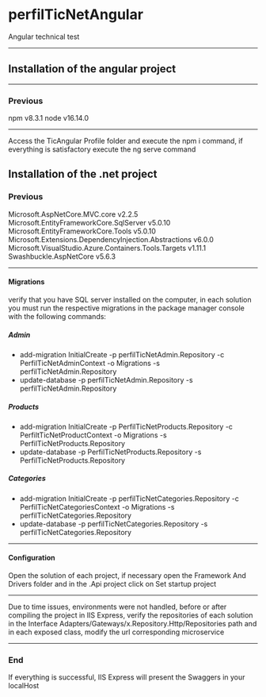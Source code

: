 # perfilTicNetAngular
Angular technical test
***
## Installation of the angular project
***
### Previous
npm v8.3.1
node v16.14.0
***
Access the TicAngular Profile folder and execute the npm i command, if everything is satisfactory execute the ng serve command
## Installation of the .net project
### Previous
Microsoft.AspNetCore.MVC.core v2.2.5
Microsoft.EntityFrameworkCore.SqlServer v5.0.10
Microsoft.EntityFrameworkCore.Tools v5.0.10
Microsoft.Extensions.DependencyInjection.Abstractions v6.0.0
Microsoft.VisualStudio.Azure.Containers.Tools.Targets v1.11.1
Swashbuckle.AspNetCore v5.6.3
***
#### Migrations
verify that you have SQL server installed on the computer, in each solution you must run the respective migrations in the package manager console with the following commands:
##### Admin
* add-migration InitialCreate -p perfilTicNetAdmin.Repository -c PerfilTicNetAdminContext -o Migrations -s perfilTicNetAdmin.Repository
* update-database -p perfilTicNetAdmin.Repository -s perfilTicNetAdmin.Repository
##### Products
* add-migration InitialCreate -p PerfilTicNetProducts.Repository -c PerfiltTicNetProductContext -o Migrations -s PerfilTicNetProducts.Repository
* update-database -p PerfilTicNetProducts.Repository -s PerfilTicNetProducts.Repository
##### Categories
* add-migration InitialCreate -p perfilTicNetCategories.Repository -c PerfilTicNetCategoriesContext -o Migrations -s perfilTicNetCategories.Repository
* update-database -p perfilTicNetCategories.Repository -s perfilTicNetCategories.Repository
***
#### Configuration
Open the solution of each project, if necessary open the Framework And Drivers folder and in the .Api project click on Set startup project
***
Due to time issues, environments were not handled, before or after compiling the project in IIS Express, verify the repositories of each solution in the Interface Adapters/Gateways/x.Repository.Http/Repositories path and in each exposed class, modify the url corresponding microservice
***
### End
If everything is successful, IIS Express will present the Swaggers in your localHost



